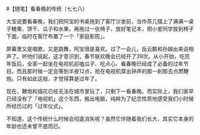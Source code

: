 #【随笔】看春晚的传统（七七八）

大宝说要看春晚，我们把阿宝的书桌拖到了客厅沙发前，当作茶几摆上了满满一桌子糖果、饼干、瓜子和水果，再拖过一张椅子，放好笔记本，把小爱同学放到椅子下面，临时在客厅布置了一个「家庭影院」。

屏幕里又是唱歌，又是跳舞，阿宝很是喜欢。过了一会儿，岳云鹏和孙越出来说相声了。听他们说起，这才意识到，春节联欢晚会已经开了39次。从小开始，吃完年饭后，全家一起坐在电视机前嗑瓜子、吃点心、看春晚已经成了必备的过年节目。而且那时候一定会等到半夜12点，抢在电视机穿出钟声的那一刹那去点燃鞭炮。只有如此这般，才觉得算是过年了。

现在，鞭炮和烟花已经无法在城市里玩了，只剩下一看春晚。而实际上，我们家早已经没有了「电视机」这个东西，搬出电脑，纯粹为了纪念性质地感受我们小时候所经历过的「过年仪式」。

不知道，这个传统什么时候会彻底消失呢？虽然它伴随着我们长大，其实它本身的年龄也还未曾不惑而已。